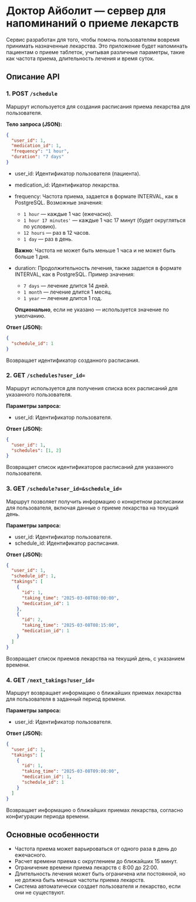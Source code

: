 # Доктор Айболит — сервер для напоминаний о приеме лекарств

Сервис разработан для того, чтобы помочь пользователям вовремя принимать назначенные лекарства. Это приложение будет напоминать пациентам о приеме таблеток, учитывая различные параметры, такие как частота приема, длительность лечения и время суток.

## Описание API

### 1. POST `/schedule`

Маршрут используется для создания расписания приема лекарства для пользователя.

**Тело запроса (JSON):**

```json
{
  "user_id": 1,
  "medication_id": 1,
  "frequency": "1 hour",
  "duration": "7 days"
}
```

- user_id: Идентификатор пользователя (пациента).
- medication_id: Идентификатор лекарства.
- frequency: Частота приема, задается в формате INTERVAL, как в PostgreSQL. Возможные значения:
  - `1 hour` — каждые 1 час (ежечасно).
  - `1 hour 17 minutes'` — каждые 1 час 17 минут (будет округляться по условию).
  - `12 hours` — раз в 12 часов.
  - `1 day` — раз в день.
  
  **Важно**: Частота не может быть меньше 1 часа и не может быть больше 1 дня.
- duration: Продолжительность лечения, также задается в формате INTERVAL, как в PostgreSQL. Пример значения:
  - `7 days` — лечение длится 14 дней.
  - `1 month` — лечение длится 1 месяц.
  - `1 year` — лечение длится 1 год.
  
  **Опционально**, если не указано — используется значение по умолчанию.

**Ответ (JSON):**

```json
{
  "schedule_id": 1
}
```

Возвращает идентификатор созданного расписания.

### 2. GET `/schedules?user_id=`

Маршрут используется для получения списка всех расписаний для указанного пользователя.

**Параметры запроса:**

- user_id: Идентификатор пользователя.

**Ответ (JSON):**

```json
{
  "user_id": 1,
  "schedules": [1, 2]
}
```

Возвращает список идентификаторов расписаний для указанного пользователя.

### 3. GET `/schedule?user_id=&schedule_id=`

Маршрут позволяет получить информацию о конкретном расписании для пользователя, включая данные о приеме лекарства на текущий день.

**Параметры запроса:**

- user_id: Идентификатор пользователя.
- schedule_id: Идентификатор расписания.

**Ответ (JSON):**

```json
{
  "user_id": 1,
  "schedule_id": 1,
  "takings": [
    {
      "id": 1,
      "taking_time": "2025-03-08T08:00:00",
      "medication_id": 1
    },
    {
      "id": 2,
      "taking_time": "2025-03-08T08:15:00",
      "medication_id": 1
    }
  ]
}
```

Возвращает список приемов лекарства на текущий день, с указанием времени.

### 4. GET `/next_takings?user_id=`

Маршрут возвращает информацию о ближайших приемах лекарства для пользователя в заданный период времени.

**Параметры запроса:**

- user_id: Идентификатор пользователя.

**Ответ (JSON):**

```json
{
  "user_id": 1,
  "takings": [
    {
      "id": 1,
      "taking_time": "2025-03-08T09:00:00",
      "medication_id": 1,
      "schedule_id": 1
    }
  ]
}
```

Возвращает информацию о ближайших приемах лекарства, согласно конфигурации периода времени.

## Основные особенности

- Частота приема может варьироваться от одного раза в день до ежечасного.
- Расчет времени приема с округлением до ближайших 15 минут.
- Ограничение времени приема лекарств с 8:00 до 22:00.
- Длительность лечения может быть ограничена или постоянной, но не должна быть меньше частоты приема лекарств.
- Система автоматически создает пользователя и лекарство, если они не существуют.
